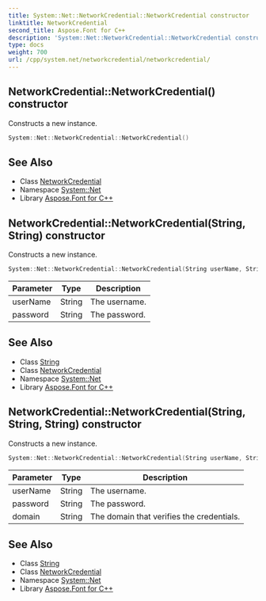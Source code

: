 ```yaml
---
title: System::Net::NetworkCredential::NetworkCredential constructor
linktitle: NetworkCredential
second_title: Aspose.Font for C++
description: 'System::Net::NetworkCredential::NetworkCredential constructor. Constructs a new instance in C++.'
type: docs
weight: 700
url: /cpp/system.net/networkcredential/networkcredential/
---
```

## NetworkCredential::NetworkCredential() constructor


Constructs a new instance.

```cpp
System::Net::NetworkCredential::NetworkCredential()
```

## See Also

* Class [NetworkCredential](../)
* Namespace [System::Net](../../)
* Library [Aspose.Font for C++](../../../)
## NetworkCredential::NetworkCredential(String, String) constructor


Constructs a new instance.

```cpp
System::Net::NetworkCredential::NetworkCredential(String userName, String password)
```


| Parameter | Type | Description |
| --- | --- | --- |
| userName | String | The username. |
| password | String | The password. |

## See Also

* Class [String](../../../system/string/)
* Class [NetworkCredential](../)
* Namespace [System::Net](../../)
* Library [Aspose.Font for C++](../../../)
## NetworkCredential::NetworkCredential(String, String, String) constructor


Constructs a new instance.

```cpp
System::Net::NetworkCredential::NetworkCredential(String userName, String password, String domain)
```


| Parameter | Type | Description |
| --- | --- | --- |
| userName | String | The username. |
| password | String | The password. |
| domain | String | The domain that verifies the credentials. |

## See Also

* Class [String](../../../system/string/)
* Class [NetworkCredential](../)
* Namespace [System::Net](../../)
* Library [Aspose.Font for C++](../../../)
